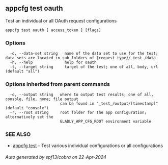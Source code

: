 ## appcfg test oauth

Test an individual or all OAuth request configurations

```
appcfg test oauth [ access_token ] [flags]
```

### Options

```
  -d, --data-set string   name of the data set to use for the test; data sets are located in sub folders of {request type}/_test_/data
  -h, --help              help for oauth
  -t, --target string     target of the test; one of all, body, url (default "all")
```

### Options inherited from parent commands

```
  -o, --output string   where to output test results; one of all, console, file, none; file output
                        can be found in "_test_/output/[timestamp]" (default "console")
  -r, --root string     root folder for the app configuration; alternatively set the
                        GLADLY_APP_CFG_ROOT environment variable
```

### SEE ALSO

* [appcfg test](appcfg_test.md)	 - Test various individual configurations or all configurations

###### Auto generated by spf13/cobra on 22-Apr-2024
